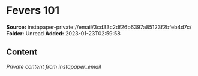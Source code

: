 # Fevers 101

**Source:** instapaper-private://email/3cd33c2df26b6397a85123f2bfeb4d7c/
**Folder:** Unread
**Added:** 2023-01-23T02:59:58




## Content
*Private content from instapaper_email*
